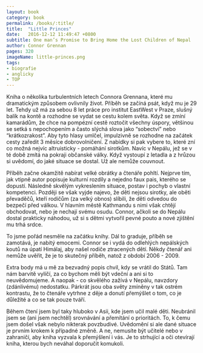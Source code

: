 ```yaml
---
layout: book
category: book
permalink: /books/:title/
title:  "Little Princes"
date:   2016-12-12 11:49:47 +0800
subtitle: One man’s Promise to Bring Home the Lost Children of Nepal
author: Connor Grennan
pages: 320
imageName: little-princes.png
tags:
- biografie
- anglicky
- TOP
---
```

Kniha o několika turbulentních letech Connora Grennana, které mu dramatickým způsobem ovlivnily život. Příběh se začíná psát, když mu je 29 let. Tehdy už má za sebou 8 let práce pro institut EastWest v Praze, slušný balík na kontě a rozhodne se vydat se cestu kolem světa. Když se zmíní kamarádům, že chce na pompézní cestě roztočit všechny úspory, většinou se setká s nepochopením a často slýchá slova jako “sobectví” nebo “krátkozrakost”. Aby tyto hlasy umlčel, impulzivně se rozhodne na začátek cesty zaředit 3 měsíce dobrovolničení. Z nabídky si pak vybere to, které zní co možná nejvíc altruisticky - pomáhání sirotkům. Navíc v Nepálu, jež se v té době zmítá na pokraji občanské války. Když vystoupí z letadla a z hrůzou si uvědomí, do jaké situace se dostal. Už ale nemůže couvnout.

Příběh začne okamžitě nabírat velké obrátky a čtenáře pohltí. Nejprve tím, jak vtipně autor popisuje kulturní rozdíly a nejedno faux pais, kterého se dopustí. Následně skvělým vykreslením situace, postav i pochyb o vlastní kompetenci. Později se však vyjde najevo, že děti nejsou sirotky, ale oběti převaděčů, kteří rodičům (za velký obnos) slíbili, že děti odvedou do bezpečí před válkou. V hlavním městě Kathmandu s nimi však chtějí obchodovat, nebo je nechají svému osudu. Connor, ačkoli se do Nepálu dostal prakticky náhodou, už si s dětmi vytvořil pevné pouto a nové zjištění mu trhá srdce.

To jsme pořád nesměle na začátku knihy. Dál to graduje, příběh se zamotává, je nabitý emocemi. Connor se i vydá do odlehlých nepálských koutů na úpatí Himálaj, aby našel rodiče ztracených dětí. Někdy čtenář ani nemůže uvěřit, že je to skutečný příběh, natož z období 2006 - 2009.

Extra body má u mě za bezvadný popis chvil, kdy se vrátil do Států. Tam nám barvitě vylíčí, za co bychom měli být vdeční a ani si to neuvědomujeme. A naopak - co skvělého zažívá v Nepálu, navzdory (zdánlivému) nedostatku. Párkrát jsou oba světy zmíněny v tak ostrém kontrastu, že to čtenáře vytrhne z děje a donutí přemýšlet o tom, co je důležité a co se tak pouze tváří.

Během čtení jsem byl taky hluboko v Asii, kde jsem učil malé děti. Neubránil jsem se (ani jsem nechtěl) srovnávání a přemítání o prioritách. To, k čemu jsem došel však nebylo nikterak povzbudivé. Uvědomění si ale dané situace je prvním krokem k případné změně. A ne, nemusíte být učitelé nebo v zahraničí, aby kniha vyzvala k přemýšlení i vás. Je to strhující a oči otevírají kniha, kterou bych neváhal doporučit komukoli.